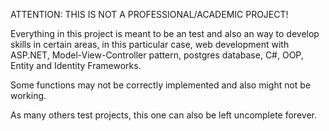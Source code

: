 ATTENTION: THIS IS NOT A PROFESSIONAL/ACADEMIC PROJECT! 

Everything in this project is meant to be an test and also an way to develop skills in certain areas, in this particular case, web development with ASP.NET, Model-View-Controller pattern, postgres database, C#, OOP, Entity and Identity Frameworks. 

Some functions may not be correctly implemented and also might not be working. 

As many others test projects, this one can also be left uncomplete forever.

